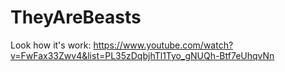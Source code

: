 # TheyAreBeasts

Look how it's work:
https://www.youtube.com/watch?v=FwFax33Zwv4&list=PL35zDqbjhTl1Tyo_gNUQh-Btf7eUhqvNn
